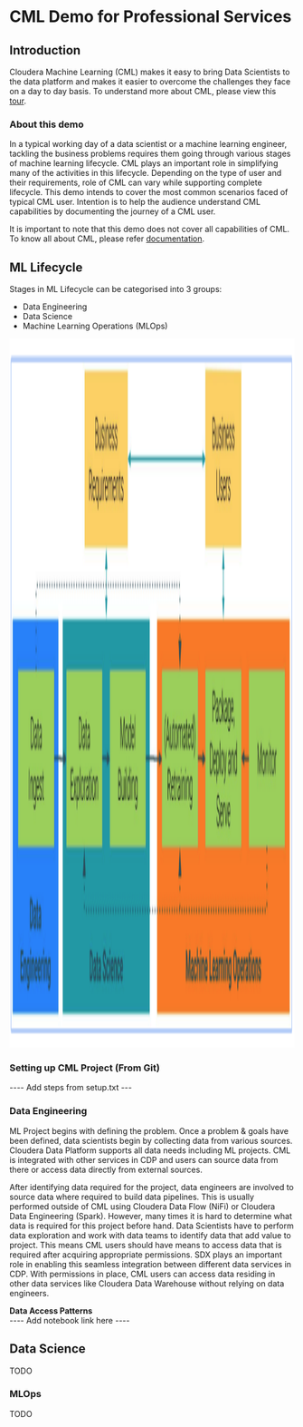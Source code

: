 # CML Demo for Professional Services

## Introduction

Cloudera Machine Learning (CML) makes it easy to bring Data Scientists to the data platform and makes it easier to overcome the challenges they face on a day to day basis. To understand more about CML, please view this [tour](https://www.cloudera.com/users/cdp-tour-cml-intro.html).

### About this demo

In a typical working day of a data scientist or a machine learning engineer, tackling the business problems requires them going through various stages of machine learning lifecycle. CML plays an important role in simplifying many of the activities in this lifecycle. Depending on the type of user and their requirements, role of CML can vary while supporting complete lifecycle. This demo intends to cover the most common scenarios faced of typical CML user. Intention is to help the audience understand CML capabilities by documenting the journey of a CML user.

It is important to note that this demo does not cover all capabilities of CML. To know all about CML, please refer [documentation](https://docs.cloudera.com/machine-learning/cloud/product/topics/ml-product-overview.html).

## ML Lifecycle

Stages in ML Lifecycle can be categorised into 3 groups:
* Data Engineering
* Data Science
* Machine Learning Operations (MLOps)

<img src="./docs/ml_lifecycle_vanilla.png" width="625" height="1250">

### Setting up CML Project (From Git)

---- Add steps from setup.txt ---

### Data Engineering

ML Project begins with defining the problem. Once a problem & goals have been defined, data scientists begin by collecting data from various sources. Cloudera Data Platform supports all data needs including ML projects. CML is integrated with other services in CDP and users can source data from there or access data directly from external sources. 

After identifying data required for the project, data engineers are involved to source data where required to build data pipelines. This is usually performed outside of CML using Cloudera Data Flow (NiFi) or Cloudera Data Engineering (Spark). However, many times it is hard to determine what data is required for this project before hand. Data Scientists have to perform data exploration and work with data teams to identify data that add value to project. This means CML users should have means to access data that is required after acquiring appropriate permissions. SDX plays an important role in enabling this seamless integration between different data services in CDP. With permissions in place, CML users can access data residing in other data services like Cloudera Data Warehouse without relying on data engineers.

**Data Access Patterns** <br>
---- Add notebook link here ----

## Data Science

TODO

### MLOps

TODO


```python

```
